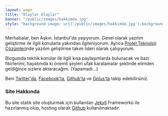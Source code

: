 ```yaml
---
layout: page
title: "Olaylar Olaylar"
banner: "/public/images/hakkimda.jpg"
style: "background-image: url('/public/images/hakkimda.jpg');background-size:cover;padding-bottom:100px;padding-top:100px;"
---
```


<p>Merhabalar, ben Aşkın. İstanbul'da yaşıyorum.
Genel olarak yazılım geliştirme ile ilgili konularla yakından ilgileniyorum.
Ayrıca <a href="http://www.protel.com.tr/">Protel Teknoloji Çözümleri</a>nde yazılım geliştirme takım lideri olarak çalışıyorum.
</p><p>
Blogumda teknik konular ile ilgili kısa paylaşımlarda bulunacak ve
bazı fikirlerimi, hayatımda ki önemli şeyleri ufak karalamalar
şeklinde elimden geldiğince sizlere aktaracağım. (Yapamadı...)
</p>

Beni [Twitter'da](https://twitter.com/askngdk),
[Facebook'ta](https://www.facebook.com/askngdk),
[Github'ta](http://github.com/askn) ve
[Gplus'ta](https://plus.google.com/u/0/101664352366673735839/posts) takip
edebilirsiniz.

### Site Hakkında

Bu site statik site oluşturmak için kullanılan [Jekyll](http://jekyllrb.com/) Frameworkü ile hazırlanmış olup,
hosting olarak [Github](http://pages.github.com/) kullanılmaktadır.
